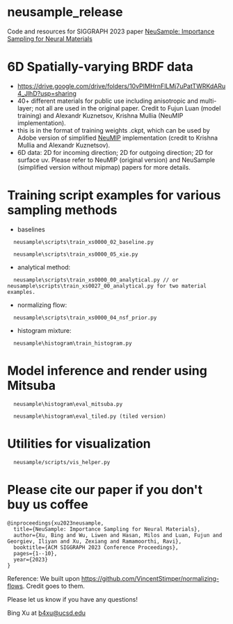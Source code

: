 # neusample_release
Code and resources for SIGGRAPH 2023 paper [NeuSample: Importance Sampling for Neural Materials](https://cseweb.ucsd.edu/~viscomp/projects/neusample/) 


# 6D Spatially-varying BRDF data 
- https://drive.google.com/drive/folders/10vPIMHrnFlLMj7uPatTWRKdARu4_JlhD?usp=sharing 
- 40+ different materials for public use including anisotropic and multi-layer; not all are used in the original paper. Credit to Fujun Luan (model training) and Alexandr Kuznetsov, Krishna Mullia (NeuMIP implementation).
- this is in the format of training weights .ckpt, which can be used by Adobe version of simplified [NeuMIP](https://cseweb.ucsd.edu/~viscomp/projects/NeuMIP/) implementation (credit to Krishna Mullia and Alexandr Kuznetsov).
- 6D data: 2D for incoming direction; 2D for outgoing direction; 2D for surface uv. Please refer to NeuMIP (original version) and NeuSample (simplified version without mipmap) papers for more details.


# Training script examples for various sampling methods

- baselines
```
  neusample\scripts\train_xs0000_02_baseline.py
  
  neusample\scripts\train_xs0000_05_xie.py
```
- analytical method:
```
  neusample\scripts\train_xs0000_00_analytical.py // or neusample\scripts\train_xs0027_00_analytical.py for two material examples.
```
- normalizing flow:
```
  neusample\scripts\train_xs0000_04_nsf_prior.py
```
- histogram mixture:
```
  neusample\histogram\train_histogram.py
```
  
# Model inference and render using Mitsuba
```
  neusample\histogram\eval_mitsuba.py
  
  neusample\histogram\eval_tiled.py (tiled version)
```

# Utilities for visualization
```
  neusample/scripts/vis_helper.py
```
  
# Please cite our paper if you don't buy us coffee
```
@inproceedings{xu2023neusample,
  title={NeuSample: Importance Sampling for Neural Materials},
  author={Xu, Bing and Wu, Liwen and Hasan, Milos and Luan, Fujun and Georgiev, Iliyan and Xu, Zexiang and Ramamoorthi, Ravi},
  booktitle={ACM SIGGRAPH 2023 Conference Proceedings},
  pages={1--10},
  year={2023}
}
```

Reference:
We built upon https://github.com/VincentStimper/normalizing-flows. Credit goes to them.

Please let us know if you have any questions! 

Bing Xu at b4xu@ucsd.edu
